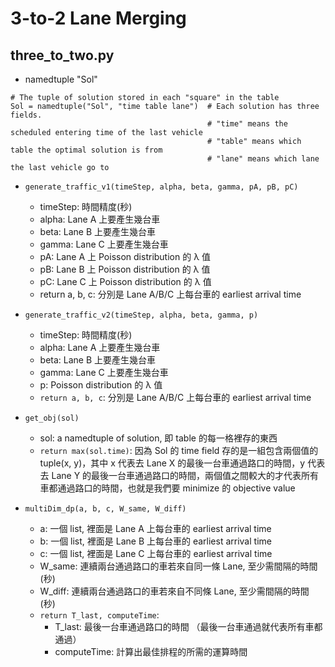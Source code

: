 # 3-to-2 Lane Merging
## three_to_two.py
* namedtuple "Sol"
```
# The tuple of solution stored in each "square" in the table
Sol = namedtuple("Sol", "time table lane")  # Each solution has three fields.
                                            # "time" means the scheduled entering time of the last vehicle
                                            # "table" means which table the optimal solution is from
                                            # "lane" means which lane the last vehicle go to
```
* ```generate_traffic_v1(timeStep, alpha, beta, gamma, pA, pB, pC)```  
  * timeStep: 時間精度(秒)  
  * alpha: Lane A 上要產生幾台車  
  * beta: Lane B 上要產生幾台車   
  * gamma: Lane C 上要產生幾台車   
  * pA: Lane A 上 Poisson distribution 的 λ 值  
  * pB: Lane B 上 Poisson distribution 的 λ 值  
  * pC: Lane C 上 Poisson distribution 的 λ 值  
  * return a, b, c: 分別是 Lane A/B/C 上每台車的 earliest arrival time  

* ```generate_traffic_v2(timeStep, alpha, beta, gamma, p)```  
  * timeStep: 時間精度(秒)  
  * alpha: Lane A 上要產生幾台車  
  * beta: Lane B 上要產生幾台車   
  * gamma: Lane C 上要產生幾台車   
  * p: Poisson distribution 的 λ 值  
  * ```return a, b, c```: 分別是 Lane A/B/C 上每台車的 earliest arrival time  

* ```get_obj(sol)```
  * sol: a namedtuple of solution, 即 table 的每一格裡存的東西  
  * ```return max(sol.time)```: 因為 Sol 的 time field 存的是一組包含兩個值的tuple(x, y)，其中 x 代表去 Lane X 的最後一台車通過路口的時間，y 代表去 Lane Y 的最後一台車通過路口的時間，兩個值之間較大的才代表所有車都通過路口的時間，也就是我們要 minimize 的 objective value  

* ```multiDim_dp(a, b, c, W_same, W_diff)```  
  * a: 一個 list, 裡面是 Lane A 上每台車的 earliest arrival time  
  * b: 一個 list, 裡面是 Lane B 上每台車的 earliest arrival time  
  * c: 一個 list, 裡面是 Lane C 上每台車的 earliest arrival time  
  * W_same: 連續兩台通過路口的車若來自同一條 Lane, 至少需間隔的時間 (秒)  
  * W_diff: 連續兩台通過路口的車若來自不同條 Lane, 至少需間隔的時間 (秒)  
  * ```return T_last, computeTime```:
    * T_last: 最後一台車通過路口的時間 （最後一台車通過就代表所有車都通過）
    * computeTime: 計算出最佳排程的所需的運算時間


